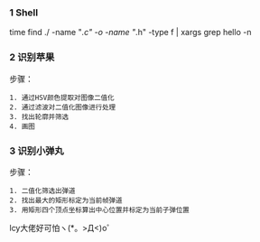 ###  1    Shell

time find ./ -name "*.c" -o -name "*.h" -type f | xargs grep hello -n


###  2    识别苹果

步骤：

 	1. 通过HSV颜色提取对图像二值化
 	2. 通过滤波对二值化图像进行处理
 	3. 找出轮廓并筛选
 	4. 画图

###  3    识别小弹丸

步骤：

	1. 二值化筛选出弹道
	2. 找出最大的矩形标定为当前帧弹道
	3. 用矩形四个顶点坐标算出中心位置并标定为当前子弹位置

lcy大佬好可怕ヽ(*。>Д<)o゜












